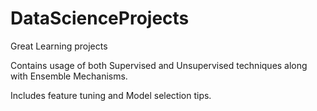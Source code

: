 # DataScienceProjects

Great Learning projects 

Contains usage of both Supervised and Unsupervised techniques along with Ensemble Mechanisms.

Includes feature tuning and Model selection tips.
